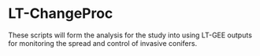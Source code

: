 # LT-ChangeProc
These scripts will form the analysis for the study into using LT-GEE outputs for monitoring the spread and control of invasive conifers.
